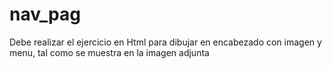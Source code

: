 # nav_pag
Debe realizar el ejercicio en Html para dibujar en encabezado con imagen y menu, tal como se muestra en la imagen adjunta
